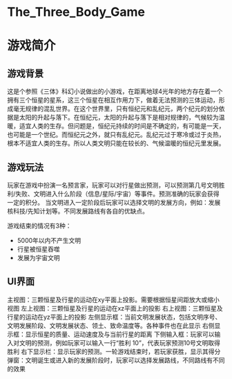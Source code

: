 # The_Three_Body_Game

# 游戏简介

## 游戏背景

这是个参照《三体》科幻小说做出的小游戏，在距离地球4光年的地方存在着一个拥有三个恒星的星系，这三个恒星在相互作用力下，做着无法预测的三体运动，形成毫无规律的混乱世界。在这个世界里，只有恒纪元和乱纪元，两个纪元的划分依据是太阳的升起与落下。在恒纪元，太阳的升起与落下是相对规律的，气候较为温暖，适宜人类的生存。但问题是，恒纪元持续的时间是不确定的，有可能是一天，也可能是一个世纪。而恒纪元之外，就只有乱纪元。乱纪元过于寒冷或过于炎热，根本不适宜人类的生存。所以人类文明只能在较长的、气候温暖的恒纪元里发展。

## 游戏玩法

玩家在游戏中扮演一名预言家，玩家可以对行星做出预测，可以预测第几号文明胜利/失败、文明进入什么阶段（信息/星际/宇宙）等事件。预测准确的玩家会获得一定的积分。
当文明进入一定阶段后玩家可以选择文明的发展方向，例如：发展核科技/先知计划等。不同发展路线有各自的优缺点。

游戏结束的情况有3种：
* 5000年以内不产生文明
* 行星被恒星吞噬
* 发展为宇宙文明


## UI界面
主视图：三颗恒星及行星的运动在xy平面上投影。需要根据恒星间距放大或缩小视图
左上视图：三颗恒星及行星的运动在xz平面上的投影
右上视图：三颗恒星及行星的运动在yz平面上的投影
左侧显示框：当前文明发展状态，包括文明序号、文明发展阶段、文明发展状态、领土、致命温度等。各种事件也在此显示
右侧显示框：显示恒星的质量、运动速度及与当前行星的距离
下侧输入框：玩家可以输入对文明的预测，例如玩家可以输入一行“胜利 10”，代表玩家预测10号文明取得胜利
右下显示栏：显示玩家的预测。一轮游戏结束时，若玩家获胜，显示其得分
弹窗：文明诞生或进入新的发展阶段时，玩家可以选择发展路线，不同路线有不同的效果
